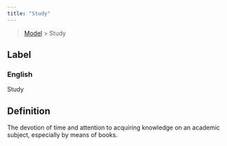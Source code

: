 ```yaml
---
title: "Study"
---
```


> [Model](../../) > Study

## Label

### English
Study


## Definition
The devotion of time and attention to acquiring knowledge on an academic subject, especially by means of books. 


    
